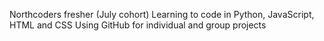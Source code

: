 Northcoders fresher (July cohort)
Learning to code in Python, JavaScript, HTML and CSS
Using GitHub for individual and group projects
